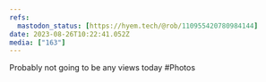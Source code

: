 ```yaml
---
refs:
  mastodon_status: [https://hyem.tech/@rob/110955420780984144]
date: 2023-08-26T10:22:41.052Z
media: ["163"]
---
```


Probably not going to be any views today #Photos
